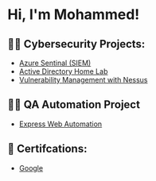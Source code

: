 <h1>Hi, I'm Mohammed! <br/>

<h2>👨‍💻 Cybersecurity Projects:</h2>

  - [Azure Sentinal (SIEM)](https://github.com/sifatmohossain/AzureSentinel-SIEM-)
  - [Active Directory Home Lab](https://github.com/sifatmohossain/ActiveDirectoryLab)
  - [Vulnerability Management with Nessus](https://github.com/sifatmohossain/ActiveDirectoryLab)
  
<h2>👨‍💻 QA Automation Project</h2>

  - [Express Web Automation](https://www.youtube.com/watch?v=a83ASGn_V_s)

<h2>📝 Certifcations:</h2>

 - [Google ](https://www.youtube.com/watch?v=a83ASGn_V_s)
